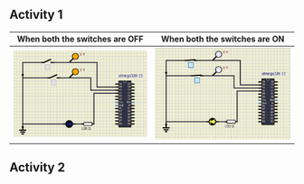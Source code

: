 ## Activity 1
|When both the switches are OFF|When both the switches are ON|
|---------------------|---------------------|
|![](activity1_00.PNG)|![](activity1_11.PNG)|

## Activity 2

